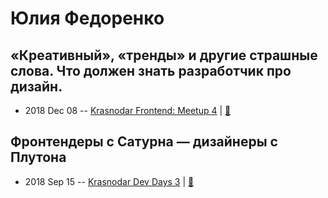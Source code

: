 # Юлия Федоренко

## «Креативный», «тренды» и другие страшные слова. Что должен знать разработчик про дизайн.
- 2018 Dec 08 -- [Krasnodar Frontend: Meetup 4](https://www.youtube.com/watch?v=obnGpnnn14o)  | [:notebook:](https://yadi.sk/i/PvuYOId1emH4pQ)  
## Фронтендеры с Сатурна — дизайнеры с Плутона
- 2018 Sep 15 -- [Krasnodar Dev Days 3](https://www.youtube.com/watch?v=YcLI_TCmaaw)  | [:notebook:](https://yadi.sk/i/krvrruiYekwGkQ)  

